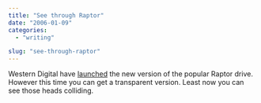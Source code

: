 ```yaml
---
title: "See through Raptor"
date: "2006-01-09"
categories: 
  - "writing"

slug: "see-through-raptor"
---
```


Western Digital have [launched](https://news.zdnet.co.uk/hardware/storage/0,39020366,39246198,00.htm) the new version of the popular Raptor drive. However this time you can get a transparent version. Least now you can see those heads colliding.
